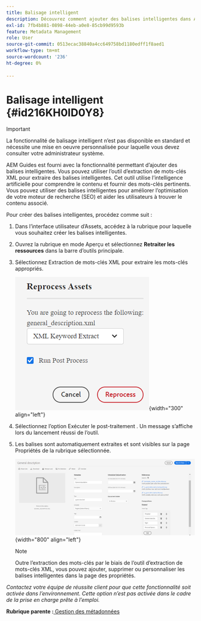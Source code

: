 ```yaml
---
title: Balisage intelligent
description: Découvrez comment ajouter des balises intelligentes dans AEM Guides. Utilisez l’outil d’extraction de mots-clés XML pour extraire les mots-clés appropriés.
exl-id: 7fb4b881-0898-44eb-a0e8-85cb99d9593b
feature: Metadata Management
role: User
source-git-commit: 0513ecac38840a4cc649758bd1180edff1f8aed1
workflow-type: tm+mt
source-wordcount: '236'
ht-degree: 0%

---
```


# Balisage intelligent {#id216KH0ID0Y8}

>[!IMPORTANT]
>
> La fonctionnalité de balisage intelligent n’est pas disponible en standard et nécessite une mise en oeuvre personnalisée pour laquelle vous devez consulter votre administrateur système.

AEM Guides est fourni avec la fonctionnalité permettant d’ajouter des balises intelligentes. Vous pouvez utiliser l’outil d’extraction de mots-clés XML pour extraire des balises intelligentes. Cet outil utilise l’intelligence artificielle pour comprendre le contenu et fournir des mots-clés pertinents. Vous pouvez utiliser des balises intelligentes pour améliorer l’optimisation de votre moteur de recherche \(SEO\) et aider les utilisateurs à trouver le contenu associé.

Pour créer des balises intelligentes, procédez comme suit :

1. Dans l’interface utilisateur d’Assets, accédez à la rubrique pour laquelle vous souhaitez créer les balises intelligentes.
1. Ouvrez la rubrique en mode Aperçu et sélectionnez **Retraiter les ressources** dans la barre d’outils principale.
1. Sélectionnez Extraction de mots-clés XML pour extraire les mots-clés appropriés.

   ![](images/smart-tag-reprocess-asset.png){width="300" align="left"}

1. Sélectionnez l’option Exécuter le post-traitement . Un message s’affiche lors du lancement réussi de l’outil.
1. Les balises sont automatiquement extraites et sont visibles sur la page Propriétés de la rubrique sélectionnée.

   ![](images/properties-smart-tags.png){width="800" align="left"}

   >[!NOTE]
   >
   > Outre l’extraction des mots-clés par le biais de l’outil d’extraction de mots-clés XML, vous pouvez ajouter, supprimer ou personnaliser les balises intelligentes dans la page des propriétés.


*Contactez votre équipe de réussite client pour que cette fonctionnalité soit activée dans l’environnement. Cette option n’est pas activée dans le cadre de la prise en charge prête à l’emploi.*

**Rubrique parente :**[ Gestion des métadonnées](manage-metadata.md)
